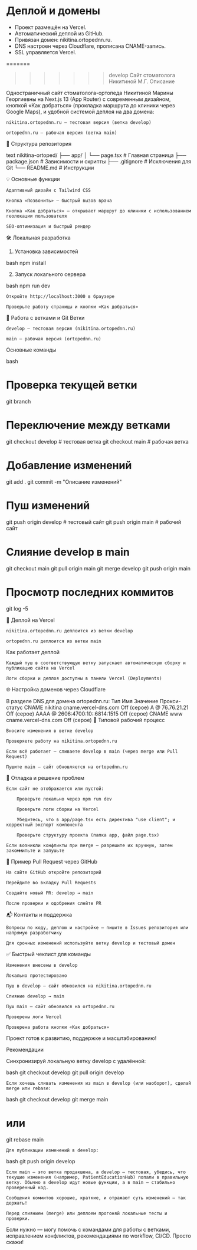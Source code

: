 
# Деплой и домены

- Проект размещён на Vercel.
- Автоматический деплой из GitHub.
- Привязан домен: nikitina.ortopednn.ru.
- DNS настроен через Cloudflare, прописана CNAME-запись.
- SSL управляется Vercel.

=======
>>>>>>> develop
Сайт стоматолога Никитиной М.Г.
Описание

Одностраничный сайт стоматолога-ортопеда Никитиной Марины Георгиевны на Next.js 13 (App Router) с современным дизайном, кнопкой «Как добраться» (прокладка маршрута до клиники через Google Maps), и удобной системой деплоя на два домена:

    nikitina.ortopednn.ru — тестовая версия (ветка develop)

    ortopednn.ru — рабочая версия (ветка main)

📁 Структура репозитория

text
nikitina-ortoped/
├── app/
│   └── page.tsx         # Главная страница
├── package.json         # Зависимости и скрипты
├── .gitignore           # Исключения для Git
└── README.md            # Инструкции

💡 Основные функции

    Адаптивный дизайн с Tailwind CSS

    Кнопка «Позвонить» — быстрый вызов врача

    Кнопка «Как добраться» — открывает маршрут до клиники с использованием геолокации пользователя

    SEO-оптимизация и быстрый рендер

🛠️ Локальная разработка
1. Установка зависимостей

bash
npm install

2. Запуск локального сервера

bash
npm run dev

    Откройте http://localhost:3000 в браузере

    Проверьте работу страницы и кнопки «Как добраться»

🌳 Работа с ветками и Git
Ветки

    develop — тестовая версия (nikitina.ortopednn.ru)

    main — рабочая версия (ortopednn.ru)

Основные команды

bash
# Проверка текущей ветки
git branch

# Переключение между ветками
git checkout develop   # тестовая ветка
git checkout main      # рабочая ветка

# Добавление изменений
git add .
git commit -m "Описание изменений"

# Пуш изменений
git push origin develop   # тестовый сайт
git push origin main      # рабочий сайт

# Слияние develop в main
git checkout main
git pull origin main
git merge develop
git push origin main

# Просмотр последних коммитов
git log -5

🚢 Деплой на Vercel

    nikitina.ortopednn.ru деплоится из ветки develop

    ortopednn.ru деплоится из ветки main

Как работает деплой

    Каждый пуш в соответствующую ветку запускает автоматическую сборку и публикацию сайта на Vercel

    Логи сборки и деплоя доступны в панели Vercel (Deployments)

🌐 Настройка доменов через Cloudflare

В разделе DNS для домена ortopednn.ru:
Тип	Имя	Значение	Прокси-статус
CNAME	nikitina	cname.vercel-dns.com	Off (серое)
A	@	76.76.21.21	Off (серое)
AAAA	@	2606:4700:10::6814:1515	Off (серое)
CNAME	www	cname.vercel-dns.com	Off (серое)
🔄 Типовой рабочий процесс

    Вносите изменения в ветке develop

    Проверяете работу на nikitina.ortopednn.ru

    Если всё работает — сливаете develop в main (через merge или Pull Request)

    Пушите main — сайт обновляется на ortopednn.ru

🐞 Отладка и решение проблем

    Если сайт не отображается или пустой:

        Проверьте локально через npm run dev

        Проверьте логи сборки на Vercel

        Убедитесь, что в app/page.tsx есть директива "use client"; и корректный экспорт компонента

        Проверьте структуру проекта (папка app, файл page.tsx)

    Если возникли конфликты при merge — разрешите их вручную, затем закоммитьте и запушьте

🔗 Пример Pull Request через GitHub

    На сайте GitHub откройте репозиторий

    Перейдите во вкладку Pull Requests

    Создайте новый PR: develop → main

    После проверки и одобрения слейте PR

📬 Контакты и поддержка

    Вопросы по коду, деплою и настройке — пишите в Issues репозитория или напрямую разработчику

    Для срочных изменений используйте ветку develop и тестовый домен

✅ Быстрый чеклист для команды

    Изменения внесены в develop

    Локально протестировано

    Пуш в develop — сайт обновился на nikitina.ortopednn.ru

    Слияние develop → main

    Пуш main — сайт обновился на ortopednn.ru

    Проверены логи Vercel

    Проверена работа кнопки «Как добраться»

Проект готов к развитию, поддержке и масштабированию!

Рекомендации

Синхронизируй локальную ветку develop с удалённой:

bash
git checkout develop
git pull origin develop

    Если хочешь сливать изменения из main в develop (или наоборот), сделай merge или rebase:

bash
git checkout develop
git merge main
# или
git rebase main

    Для публикации изменений в develop:

bash
git push origin develop

    Если main — это ветка продакшена, а develop — тестовая, убедись, что текущие изменения (например, PatientEducationHub) попали в правильную ветку. Обычно в develop идут новые функции, а в main — стабильно проверенный код.

    Сообщения коммитов хорошие, краткие, и отражают суть изменений — так держать!

    Перед слиянием (merge) или деплоем прогоняй локальные тесты и проверки.

Если нужно — могу помочь с командами для работы с ветками, исправлением конфликтов, рекомендациями по workflow, CI/CD. Просто скажи!



